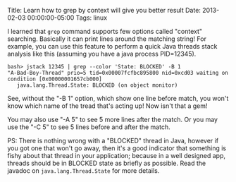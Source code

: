 Title: Learn how to grep by context will give you better result
Date: 2013-02-03 00:00:00-05:00
Tags: linux



I learned that `grep` command supports few options called "context" searching. Basically it can print lines around the matching string! For example, you can use this feature to perform a quick Java threads stack analysis like this (assuming you have a java process PID=12345).

    
    bash> jstack 12345 | grep --color 'State: BLOCKED' -B 1
    "A-Bad-Boy-Thread" prio=5 tid=0x00007fcfbc895800 nid=0xcd03 waiting on condition [0x00000001657cb000]
       java.lang.Thread.State: BLOCKED (on object monitor)
    

See, without the "-B 1" option, which show one line before match, you won't know which name of the tread that's acting up! Now isn't that a gem!

You may also use "-A 5" to see 5 more lines after the match. Or you may use the "-C 5" to see 5 lines before and after the match.

PS: There is nothing wrong with a "BLOCKED" thread in Java, however if you got one that won't go away, then it's a good indicator that something is fishy about that thread in your application; because in a well designed app, threads should be in BLOCKED state as briefly as possible. Read the javadoc on `java.lang.Thread.State` for more details.

